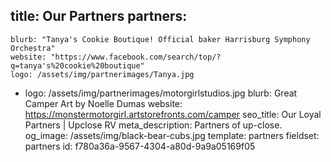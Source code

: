 title: Our Partners
partners:
  - 
    blurb: "Tanya's Cookie Boutique! Official baker Harrisburg Symphony Orchestra"
    website: "https://www.facebook.com/search/top/?q=tanya's%20cookie%20boutique"
    logo: /assets/img/partnerimages/Tanya.jpg
  - 
    logo: /assets/img/partnerimages/motorgirlstudios.jpg
    blurb: Great Camper Art by Noelle Dumas
    website: https://monstermotorgirl.artstorefronts.com/camper
seo_title: Our Loyal Partners | Upclose RV
meta_description: Partners of up-close.
og_image: /assets/img/black-bear-cubs.jpg
template: partners
fieldset: partners
id: f780a36a-9567-4304-a80d-9a9a05169f05
